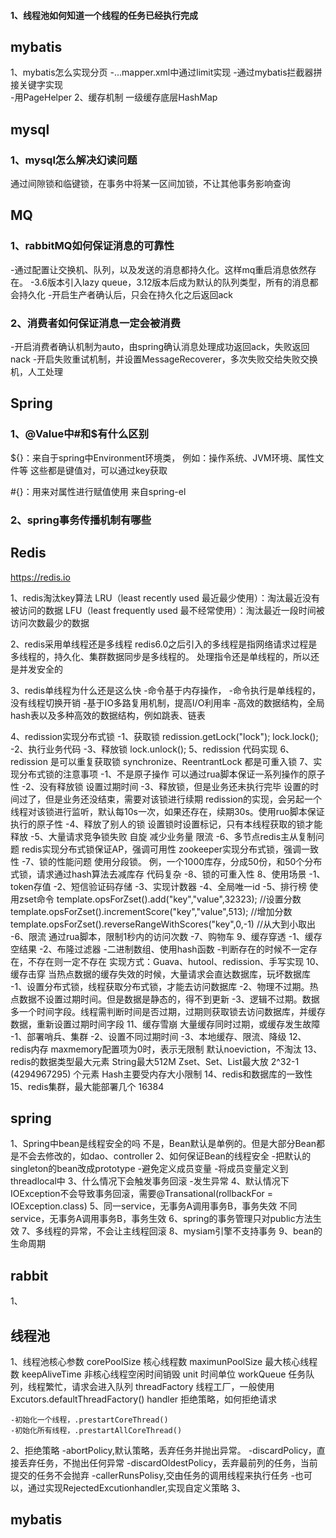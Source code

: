 #### 1、线程池如何知道一个线程的任务已经执行完成







## mybatis
1、mybatis怎么实现分页
	-...mapper.xml中通过limit实现
	-通过mybatis拦截器拼接关键字实现  
	-用PageHelper
2、缓存机制
	一级缓存底层HashMap



## mysql
### 1、mysql怎么解决幻读问题
通过间隙锁和临键锁，在事务中将某一区间加锁，不让其他事务影响查询





## MQ

### 1、rabbitMQ如何保证消息的可靠性

-通过配置让交换机、队列，以及发送的消息都持久化。这样mq重启消息依然存在。
-3.6版本引入lazy queue，3.12版本后成为默认的队列类型，所有的消息都会持久化
-开启生产者确认后，只会在持久化之后返回ack

### 2、消费者如何保证消息一定会被消费

-开启消费者确认机制为auto，由spring确认消息处理成功返回ack，失败返回nack
-开启失败重试机制，并设置MessageRecoverer，多次失败交给失败交换机，人工处理

## Spring

### 1、@Value中#和$有什么区别

${}：来自于spring中Environment环境类，
例如：操作系统、JVM环境、属性文件等
这些都是键值对，可以通过key获取

#{}：用来对属性进行赋值使用
来自spring-el

### 2、spring事务传播机制有哪些

## Redis
https://redis.io

1、redis淘汰key算法
LRU（least recently used 最近最少使用）：淘汰最近没有被访问的数据
LFU（least frequently used 最不经常使用）：淘汰最近一段时间被访问次数最少的数据

2、redis采用单线程还是多线程
redis6.0之后引入的多线程是指网络请求过程是多线程的，持久化、集群数据同步是多线程的。
处理指令还是单线程的，所以还是并发安全的

3、redis单线程为什么还是这么快
-命令基于内存操作，
-命令执行是单线程的，没有线程切换开销
-基于IO多路复用机制，提高I/O利用率
-高效的数据结构，全局hash表以及多种高效的数据结构，例如跳表、链表

4、redission实现分布式锁
	-1、获取锁 redission.getLock("lock");
				lock.lock();
	-2、执行业务代码
	-3、释放锁   lock.unlock();
5、redission 代码实现
6、redission 是可以重复获取锁 
	synchronize、ReentrantLock 都是可重入锁
7、实现分布式锁的注意事项
	-1、不是原子操作
			可以通过rua脚本保证一系列操作的原子性
	-2、没有释放锁
			设置过期时间
	-3、释放锁，但是业务还未执行完毕
			设置的时间过了，但是业务还没结束，需要对该锁进行续期
			redission的实现，会另起一个线程对该锁进行监听，默认每10s一次，如果还存在，续期30s。使用ruo脚本保证执行的原子性
	-4、释放了别人的锁
			设置锁时设置标记，只有本线程获取的锁才能释放
	-5、大量请求竞争锁失败
			自旋
			减少业务量
			限流
	-6、多节点redis主从复制问题
			redis实现分布式锁保证AP，强调可用性
			zookeeper实现分布式锁，强调一致性
	-7、锁的性能问题
			使用分段锁。  例，一个1000库存，分成50份，和50个分布式锁，请求通过hash算法去减库存
			代码复杂
	-8、锁的可重入性
8、使用场景
	-1、token存值
	-2、短信验证码存储
	-3、实现计数器
	-4、全局唯一id
	-5、排行榜
			使用zset命令
			template.opsForZset().add("key","value",32323); //设置分数
			template.opsForZset().incrementScore("key","value",513); //增加分数
			template.opsForZset().reverseRangeWithScores("key",0,-1) //从大到小取出
	-6、限流
			通过rua脚本，限制1秒内的访问次数
	-7、购物车
9、缓存穿透
	-1、缓存空结果
	-2、布隆过滤器
		-二进制数组、使用hash函数
		-判断存在的时候不一定存在，不存在则一定不存在
		实现方式：Guava、hutool、redission、手写实现
10、缓存击穿
	当热点数据的缓存失效的时候，大量请求会直达数据库，玩坏数据库
	-1、设置分布式锁，线程获取分布式锁，才能去访问数据库
	-2、物理不过期。热点数据不设置过期时间。但是数据是静态的，得不到更新
	-3、逻辑不过期。数据多一个时间字段。线程需判断时间是否过期，过期则获取锁去访问数据库，并缓存数据，重新设置过期时间字段
11、缓存雪崩
	大量缓存同时过期，或缓存发生故障
	-1、部署哨兵、集群
	-2、设置不同过期时间
	-3、本地缓存、限流、降级
12、redis内存
		maxmemory配置项为0时，表示无限制
		默认noeviction，不淘汰
13、redis的数据类型最大元素
		String最大512M
		Zset、Set、List最大放 2^32-1 (4294967295) 个元素
		Hash主要受内存大小限制
14、redis和数据库的一致性
15、redis集群，最大能部署几个    16384

## spring
1、Spring中bean是线程安全的吗
	不是，Bean默认是单例的。但是大部分Bean都是不会去修改的，如dao、controller
2、如何保证Bean的线程安全
	-把默认的singleton的bean改成prototype
	-避免定义成员变量
	-将成员变量定义到threadlocal中
3、什么情况下会触发事务回滚
	-发生异常
4、默认情况下IOException不会导致事务回滚，需要@Transational(rollbackFor = IOException.class)
5、同一service，无事务A调用事务B，事务失效
	不同service，无事务A调用事务B，事务生效
6、spring的事务管理只对public方法生效
7、多线程的异常，不会让主线程回滚
8、mysiam引擎不支持事务
9、bean的生命周期
## rabbit
1、

## 线程池
1、线程池核心参数
	corePoolSize 核心线程数
	maximunPoolSize 最大核心线程数
	keepAliveTime  非核心线程空闲时间销毁
	unit 时间单位
	workQueue 任务队列，线程繁忙，请求会进入队列
	threadFactory 线程工厂，一般使用Excutors.defaultThreadFactory()
	handler 拒绝策略，如何拒绝请求
		
	
	
	-初始化一个线程，.prestartCoreThread()
 	-初始化所有线程，.prestartAllCoreThread()
2、拒绝策略
	-abortPolicy,默认策略，丢弃任务并抛出异常。
	-discardPolicy，直接丢弃任务，不抛出任何异常
	-discardOldestPolicy，丢弃最前列的任务，当前提交的任务不会抛弃
	-callerRunsPolisy,交由任务的调用线程来执行任务
	-也可以，通过实现RejectedExcutionhandler,实现自定义策略
3、
## mybatis
